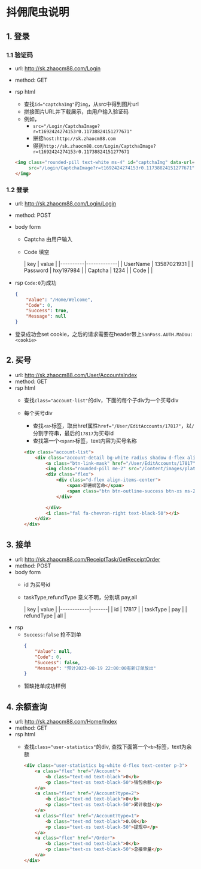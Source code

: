 # 抖佣爬虫说明

## 1. 登录

### 1.1 验证码

* url: http://sk.zhaocm88.com/Login
* method: GET
* rsp html
    * 查找`id="captchaImg"`的`img`，从src中得到图片url
    * 拼接图片URL并下载展示，由用户输入验证码
    * 例如，
        * `src="/Login/CaptchaImage?r=t1692424274153r0.11738824151277671"`
        * 拼接`host:http://sk.zhaocm88.com`
        * 得到`http://sk.zhaocm88.com/Login/CaptchaImage?r=t1692424274153r0.11738824151277671`

  ```html
  <img class="rounded-pill text-white ms-4" id="captchaImg" data-url="/Login/CaptchaImage" onclick="RefreshCaptcha(this)"
       src="/Login/CaptchaImage?r=t1692424274153r0.11738824151277671">
  </img>
  ```

### 1.2 登录

* url: http://sk.zhaocm88.com/Login/Login
* method: POST
* body form
    * Captcha 由用户输入
    * Code 填空

      | key      | value       |
                                                    |----------|-------------|
      | UserName | 13587021931 |
      | Password | hxy197984   |
      | Captcha  | 1234        |
      | Code     |             |

* rsp `Code:0`为成功
  ```json
  {
      "Value": "/Home/Welcome",
      "Code": 0,
      "Success": true,
      "Message": null
  }
  ```
* 登录成功会set cookie，之后的请求需要在header带上`SanPoss.AUTH.MaDou:<cookie>`

## 2. 买号

* url: http://sk.zhaocm88.com/User/AccountsIndex
* method: GET
* rsp html
    * 查找`class="account-list"`的div，下面的每个子div为一个买号div
    * 每个买号div
        * 查找`<a>`标签，取出href属性`href="/User/EditAccounts/17817"`，以`/`分割字符串，最后的`17817`为买号id
        * 查找第一个`<span>`标签，text内容为买号名称

      ```html
      <div class="account-list">
          <div class="account-detail bg-white radius shadow d-flex align-items-center position-relative p-3 mt-3">
              <a class="btn-link-mask" href="/User/EditAccounts/17817"></a>
              <img class="rounded-pill me-2" src="/Content/images/platform/0.png" width="42" height="42"/>
              <div class="flex">
                  <div class="d-flex align-items-center">
                      <span>郭德纲苦命</span>
                      <span class="btn btn-outline-success btn-xs ms-2">审核通过</span>
                  </div>
  
              </div>
              <i class="fal fa-chevron-right text-black-50"></i>
          </div>
      </div>
      ```

## 3. 接单

* url: http://sk.zhaocm88.com/ReceiptTask/GetReceiptOrder
* method: POST
* body form
    * id 为买号id
    * taskType,refundType 意义不明，分别填 pay,all

      | key        | value |
                        |------------|-------|
      | id         | 17817 |
      | taskType   | pay   |
      | refundType | all   |
* rsp
    * `Success:false` 抢不到单
      ```json
      {
          "Value": null,
          "Code": 0,
          "Success": false,
          "Message": "预计2023-08-19 22:00:00有新订单放出"
      }
      ```
    * 暂缺抢单成功样例

## 4. 余额查询

* url: http://sk.zhaocm88.com/Home/Index
* method: GET
* rsp html
    * 查找`class="user-statistics"`的div, 查找下面第一个`<b>`标签，text为余额

      ```html
      <div class="user-statistics bg-white d-flex text-center p-3">
          <a class="flex" href="/Account">
              <b class="text-md text-black">0</b>
              <p class="text-xs text-black-50">钱包余额</p>
          </a>
          <a class="flex" href="/Account?type=2">
              <b class="text-md text-black">0</b>
              <p class="text-xs text-black-50">累计收益</p>
          </a>
          <a class="flex" href="/Account?type=1">
              <b class="text-md text-black">0.00</b>
              <p class="text-xs text-black-50">提现中</p>
          </a>
          <a class="flex" href="/Order">
              <b class="text-md text-black">0</b>
              <p class="text-xs text-black-50">总接单量</p>
          </a>
      </div>
      ```